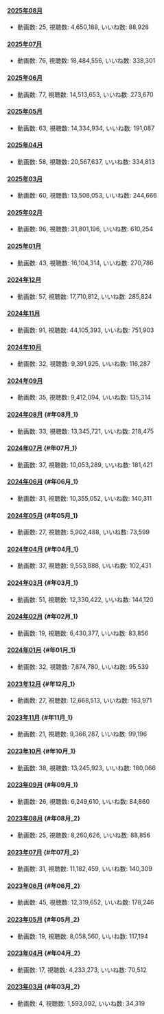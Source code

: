 #### [2025年08月](videos/202508 "wikilink")

-   動画数: 25, 視聴数: 4,650,188, いいね数: 88,928

#### [2025年07月](videos/202507 "wikilink")

-   動画数: 76, 視聴数: 18,484,556, いいね数: 338,301

#### [2025年06月](videos/202506 "wikilink")

-   動画数: 77, 視聴数: 14,513,653, いいね数: 273,670

#### [2025年05月](videos/202505 "wikilink")

-   動画数: 63, 視聴数: 14,334,934, いいね数: 191,087

#### [2025年04月](videos/202504 "wikilink")

-   動画数: 58, 視聴数: 20,567,637, いいね数: 334,813

#### [2025年03月](videos/202503 "wikilink")

-   動画数: 60, 視聴数: 13,508,053, いいね数: 244,666

#### [2025年02月](videos/202502 "wikilink")

-   動画数: 96, 視聴数: 31,801,196, いいね数: 610,254

#### [2025年01月](videos/202501 "wikilink")

-   動画数: 43, 視聴数: 16,104,314, いいね数: 270,786

#### [2024年12月](videos/202412 "wikilink")

-   動画数: 57, 視聴数: 17,710,812, いいね数: 285,824

#### [2024年11月](videos/202411 "wikilink")

-   動画数: 91, 視聴数: 44,105,393, いいね数: 751,903

#### [2024年10月](videos/202410 "wikilink")

-   動画数: 32, 視聴数: 9,391,925, いいね数: 116,287

#### [2024年09月](videos/202409 "wikilink")

-   動画数: 35, 視聴数: 9,412,094, いいね数: 135,314

#### [2024年08月](videos/202408 "wikilink") {#年08月_1}

-   動画数: 33, 視聴数: 13,345,721, いいね数: 218,475

#### [2024年07月](videos/202407 "wikilink") {#年07月_1}

-   動画数: 37, 視聴数: 10,053,289, いいね数: 181,421

#### [2024年06月](videos/202406 "wikilink") {#年06月_1}

-   動画数: 31, 視聴数: 10,355,052, いいね数: 140,311

#### [2024年05月](videos/202405 "wikilink") {#年05月_1}

-   動画数: 27, 視聴数: 5,902,488, いいね数: 73,599

#### [2024年04月](videos/202404 "wikilink") {#年04月_1}

-   動画数: 37, 視聴数: 9,553,888, いいね数: 102,431

#### [2024年03月](videos/202403 "wikilink") {#年03月_1}

-   動画数: 51, 視聴数: 12,330,422, いいね数: 144,120

#### [2024年02月](videos/202402 "wikilink") {#年02月_1}

-   動画数: 19, 視聴数: 6,430,377, いいね数: 83,856

#### [2024年01月](videos/202401 "wikilink") {#年01月_1}

-   動画数: 32, 視聴数: 7,874,780, いいね数: 95,539

#### [2023年12月](videos/202312 "wikilink") {#年12月_1}

-   動画数: 27, 視聴数: 12,668,513, いいね数: 163,971

#### [2023年11月](videos/202311 "wikilink") {#年11月_1}

-   動画数: 21, 視聴数: 9,366,287, いいね数: 99,196

#### [2023年10月](videos/202310 "wikilink") {#年10月_1}

-   動画数: 38, 視聴数: 13,245,923, いいね数: 180,066

#### [2023年09月](videos/202309 "wikilink") {#年09月_1}

-   動画数: 26, 視聴数: 6,249,610, いいね数: 84,860

#### [2023年08月](videos/202308 "wikilink") {#年08月_2}

-   動画数: 25, 視聴数: 8,260,626, いいね数: 88,856

#### [2023年07月](videos/202307 "wikilink") {#年07月_2}

-   動画数: 31, 視聴数: 11,182,459, いいね数: 140,309

#### [2023年06月](videos/202306 "wikilink") {#年06月_2}

-   動画数: 45, 視聴数: 12,319,652, いいね数: 178,246

#### [2023年05月](videos/202305 "wikilink") {#年05月_2}

-   動画数: 19, 視聴数: 8,058,560, いいね数: 117,194

#### [2023年04月](videos/202304 "wikilink") {#年04月_2}

-   動画数: 17, 視聴数: 4,233,273, いいね数: 70,512

#### [2023年03月](videos/202303 "wikilink") {#年03月_2}

-   動画数: 4, 視聴数: 1,593,092, いいね数: 34,319
